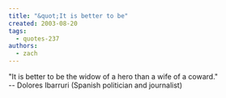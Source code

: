 ```yaml
---
title: "&quot;It is better to be"
created: 2003-08-20
tags: 
  - quotes-237
authors: 
  - zach
---
```


"It is better to be the widow of a hero than a wife of a coward."  
\-- Dolores Ibarruri (Spanish politician and journalist)
